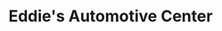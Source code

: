 ---
title: "Eddie's Automotive Center"
url: /dumas/eddies-automotive-center/
shop: Autowerkstatt
---